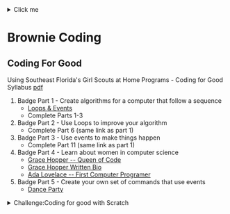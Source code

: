 <details>
   <summary>Click me</summary>
</details>

# Brownie Coding

## Coding For Good
Using Southeast Florida's Girl Scouts at Home Programs - Coding for Good Syllabus [pdf](https://www.gssef.org/content/dam/girlscouts-gssef/girl-experience/girl-scouts-at-home/flyers/Brownies%20-%20Coding%20Basics.pdf)
1.  Badge Part 1 - Create algorithms for a computer that follow a sequence
    *   [Loops & Events](https://studio.code.org/s/pre-express-2022)
    *   Complete Parts 1-3
2.  Badge Part 2 - Use Loops to improve your algorithm
    *   Complete Part 6 (same link as part 1)
3.  Badge Part 3 - Use events to make things happen
    *   Complete Part 11 (same link as part 1)
5.  Badge Part 4 - Learn about women in computer science
    *   [Grace Hopper -- Queen of Code](https://www.youtube.com/watch?v=5sNuPYJpSCI)
    *   [Grace Hooper Written Bio](https://www.womenshistory.org/education-resources/biographies/grace-hopper)
    *   [Ada Lovelace -- First Computer Programer](https://www.youtube.com/watch?v=2vg-0mlSnSE)
3.  Badge Part 5 - Create your own set of commands that use events
    *   [Dance Party](https://studio.code.org/s/dance-2019/lessons/1/levels/1)

<details>
   <summary>Challenge:Coding for good with Scratch</summary>
 
# Challenge: Coding for Good with Scratch 
Using the Brownies - Coding for Good Badge 1 [Grades: 2-3] video from STEM for Scouts YouTube Channel

## Creating a Gem Chaser Game
Use your coding skills to create a game with 3 elements a cat, parrot and crystal. 
The player will try to move the cat around the screen to avoid the bird while trying to catch the crystal.

Steps for this game:
The cat will be controlled by the player using the arrow buttons and look like it's walking.

The crystal will move randomly around the board.

The bird will chase the cat, and look like it's flying. 

The cat will meow when it catches the crystal.

The bird will make a different noise when it catches the cat.

## Setup
1.  Go to the scratch website - [Scratch](https://scratch.mit.edu)
1.  If you would like to Login ask an adult to help you set up an account, or you can just use the browser version you can save it to the computer without creating an account. [Video](https://www.youtube.com/watch?v=v2zEevGKPWs&t=270s)
2.  Then click "Create" [Video](https://www.youtube.com/watch?v=v2zEevGKPWs&t=260s)
![Click Create](/CreateButton.png)
4.  Name your program if you signed in. [Video](https://www.youtube.com/watch?v=v2zEevGKPWs&t=265s)
5.  Pick a Backdrop [Video](https://www.youtube.com/watch?v=v2zEevGKPWs&t=276s)
     * Any backdrop will work, pick your favorite
     <img src="/ChooseABackground.png" width="300">

6.  Pick the 3 Sprites 
     
     * Sprite1 (the cat is already picked for you)
     * Add Crystal, and Parrot
     <img src="/ChooseASprite.png" width="300">
    
     After clicking on "Choose A Sprite" start typing in the search box to find both Parrot and Crystal.
     <img src="/Crystal.png" width="300"> 
     
     <img src="/Parrot.png" width="300">

##  Adding Code to Sprite1 [Video Help](https://www.youtube.com/watch?v=v2zEevGKPWs&t=388s)
 1. Adding Event Blocks (Yellow) to Sprite1 [Video](https://www.youtube.com/watch?v=v2zEevGKPWs&t=432s)
       *  Click on the Correct Sprite - start with Sprite1 (the cat) [Video](https://www.youtube.com/watch?v=v2zEevGKPWs&t=387s)
       *  Add the Event Block - "when ___ key pressed"
       *  Change the key so each Event responds to a different key
       *    <img src="/SpriteEventBlocksPickkey.png" width="300">
       *  One event for each arrow key up, right, left and down
       *    <img src="/Sprite1_eventblocks.png" width="300">
  2. Adding Motion Blocks (Blue) [Video](https://www.youtube.com/watch?v=v2zEevGKPWs&t=540s)
    
    
     A.   Change the direction the sprite points by adding the Motion Block "point in direction __ " [Video](https://www.youtube.com/watch?v=v2zEevGKPWs&t=592s) 
       *   Add the movement block to each event - 4 total, 
       *   Adjust the direction to face direction of movement [Video](https://www.youtube.com/watch?v=v2zEevGKPWs&t=615s)
     
     B.    Take Steps by adding "Move __ Steps" block [Video](https://www.youtube.com/watch?v=v2zEevGKPWs&t=636s)
       *   Check that the 4 events (yellow blocks) have 2 motion blocks (blue) under each them 
       *   <img src="/Sprite1_steps%20and%20direction.png" width="400">
       *   That the arrow key matches the direction of the steps [Video](https://www.youtube.com/watch?v=v2zEevGKPWs&t=660s)
       
### Test your code       
   * Do you noticing that Sprite1 moves off the end of the screen [Video](https://www.youtube.com/watch?v=v2zEevGKPWs&t=827s)
       * Keep Sprite1 in the frame by adding the Motion Block "If on edge, bounce" [Video](https://www.youtube.com/watch?v=v2zEevGKPWs&t=848s)
       <img src="/Sprite1_bounce%20on%20edge.png" width="400">
   * Do you want Sprite1 to look like it's walking or running? [Video](https://www.youtube.com/watch?v=v2zEevGKPWs&t=848s)
       * Add the Looks Block "next costume". [Video](https://www.youtube.com/watch?v=v2zEevGKPWs&t=1040s)
   * Do you want Sprite1 to move faster or slower? 
       * Change the number in the "Move __ Steps" block.  [Video](https://www.youtube.com/watch?v=v2zEevGKPWs&t=1100s)
   * Do you want Sprite1 to be larger or smaller, Crystal to be smaller of large?
       * Change the size in the setup area. [Video Sprite](https://www.youtube.com/watch?v=v2zEevGKPWs&t=1135s) [Video Crystal](https://www.youtube.com/watch?v=v2zEevGKPWs&t=1180s)
       
## Adding Code to Crystal     
Now that the Cat can walk around we'd like the crystal to move around the board.

We would like this event to start as soon as we click the green flag. 
1. Click on the Crystal Sprite
2. Adjust the size of the Crystal
3. Add an Event Block 
  * Add the Events Block "when green flag clicked" to the design space. [Video](https://www.youtube.com/watch?v=v2zEevGKPWs&t=1199s)
4. Add a Movement Block
  * Add the Movement Block "glide one secs to random position" [Video](https://www.youtube.com/watch?v=v2zEevGKPWs&t=1216s)
5. Add a Loop using a Control Block
  * We want the Movement Block to happen again and again while the game is going, if you test it now it does not [Video](https://www.youtube.com/watch?v=v2zEevGKPWs&t=1225s)
  * A Loop is ideal for this. [Video](https://www.youtube.com/watch?v=v2zEevGKPWs&t=1290s)
  * Add a "forever" block (orange) [Video](https://www.youtube.com/watch?v=v2zEevGKPWs&t=1363s) under the Event Block (yellow) then put the Movement block (blue) in the grove [Video](https://www.youtube.com/watch?v=v2zEevGKPWs&t=1376s)
<img src="/Crystal_loop.png" width="400">

## Adding Code to Parrot
Now the movement for the Sprite1 and Crystal are set, we'd like the bird to chase the Sprite1.
1. Click on the Parrot Sprite [Video](https://www.youtube.com/watch?v=v2zEevGKPWs&t=1465s)
2. Adjust the size of the Parrot 
3. Add an Event Block 
  * Add the Events Block "when green flag clicked" to the design space. [Video](https://www.youtube.com/watch?v=v2zEevGKPWs&t=1495s)
3. Add a Movement Block to Change direction pointing
  * Add the Movement Block "point towards _____" [Video](https://www.youtube.com/watch?v=v2zEevGKPWs&t=1500s)
  * Select Sprite1 from block menu
4. Add a Movement Block to take steps  
  * Add the Movement Block "move __ steps"
  * The number chosen should be smaller than the number of steps Sprite1 takes. This number can be adjusted to make the game easier or harder. [Video](https://www.youtube.com/watch?v=v2zEevGKPWs&t=1625s)
5. Add a Loop using a Control Block
  * We want the Movement Block to happen again and again while the game is going, so we are adding a loop again.
  * Add a "forever" block (orange) under the Event Block (yellow) then put the Movement blocks (blue) in the grove

### Making the Parrot look like he's flying
1. Add an Events Block [Video](https://www.youtube.com/watch?v=v2zEevGKPWs&t=1780s)
  * Add the Events Block "when green flag clicked" to the design space.
2. Add a Looks Block
  * Add a Looks Block "next costume"
3. Add a Loop using a Control Block
  * We want the Movement Block to happen again and again while the game is going, so we are adding a loop again.
  * Add a "forever" block (orange) under the Event Block (yellow) then put the Looks Block (purple) in the grove
  * If you try the code now, the costume will change too quickly
4. Add a Contol Block
  * Add Controls Block "wait 1 sec" into the loop
  * Adjust the number to control the speed.
<img src="/Parrot_loops.png" width="400">

### Making the Sprite1 make a sound when it catches Crystal
1. Add an Events Block (yellow) [Video](https://www.youtube.com/watch?v=v2zEevGKPWs&t=1998s)
  * Add the Events Block "when green flag clicked" to the design space.
2. Add a Controls Block (orange)
  * Add an "If <> Then" Block [Video](https://www.youtube.com/watch?v=v2zEevGKPWs&t=2029s)
3. Add a Sensing Block (Teal)
  * Add "touching ____ " Block into the "If Then" Block. [Video](https://www.youtube.com/watch?v=v2zEevGKPWs&t=2060s)
  * Select Crystal from the menu 
4. Add a Sounds Block [Video](https://www.youtube.com/watch?v=v2zEevGKPWs&t=2118s)
  * Add a "play sound Meow until done"
5. Add a Loop using a Control Block
  * We want the sound to happen again and again when the two Sprites touch while the game is going, so we are adding a forever loop. [Video](https://www.youtube.com/watch?v=v2zEevGKPWs&t=2155s)
  * Add a "forever" block (orange) under the Event Block (yellow) then put the sound blocks (purple) in the grove.
<img src="/Noise_Sprite1_crystal.png" width="400">


### Making the Parrot make a sound when it catches Sprite1
1. Add an Events Block (yellow) [Video](https://www.youtube.com/watch?v=v2zEevGKPWs&t=2260s)
  * Add the Events Block "when green flag clicked" to the design space.
2. Add a Controls Block (orange)
  * Add an "If <> Then" Block
3. Add a Sensing Block (Teal)
  * Add "touching ____ " Block into the "If Then" Block.
  * Select Sprite1 from the menu 
4. Add a Sounds Block
  * Use the sounds tab to add a new sound. [Video](https://www.youtube.com/watch?v=v2zEevGKPWs&t=2117s) 
  * Add a "play sound Meow until done"
  * Change "Meow" to the new sound.
5. Add a Loop using a Control Block
  * We want the sound to happen again and again when the two Sprites touch while the game is going, so we are adding a forever loop again.
  * Add a "forever" block (orange) under the Event Block (yellow) then put the sound blocks (purple) in the grove
<img src="/Noise_Parrot_Sprite1.png" width="400">

### Trouble Shooting
Try playing your game. Can you change parameters to make it easier or harder? What do you think needs to change? Can you change it?

Let others play your game!
<details>
## References:
*   https://code.org/dance
